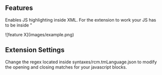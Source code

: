 ## Features

Enables JS highlighting inside XML. For the extension to work your JS has to be inside "<![CDATA[" and closed with ]]> 

\!\[feature X\]\(images/example.png\)

## Extension Settings

Change the regex located inside syntaxes/rcm.tmLanguage.json to modify the opening and closing matches for your javascript blocks.
